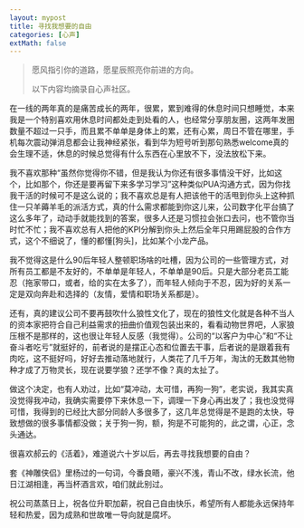 ```yaml
---
layout: mypost
title: 寻找我想要的自由
categories: [心声]
extMath: false
---
```


> 愿风指引你的道路，愿星辰照亮你前进的方向。
> 
> 以下内容均摘录自心声社区。


在一线的两年真的是痛苦成长的两年，很累，累到难得的休息时间只想睡觉，本来我是一个特别喜欢用休息时间都处走到处看的人，也经常分享朋友圈，这两年发圈数量不超过一只手，而且累不单单是身体上的累，还有心累，周日不管在哪里，手机每次震动弹消息都会让我神经紧张，看到华为短号听到那句熟悉welcome真的会生理不适，休息的时候总觉得有什么东西在心里放不下，没法放松下来。


我不喜欢那种“虽然你觉得你不错，但是我认为你还有很多事情没干好，比如这个，比如那个，你还是要再留下来多学习学习”这种类似PUA沟通方式，因为你找我干活的时候可不是这么说的；我不喜欢总是有人把该他干的活甩到你头上这种抓住一只羊薅羊毛的派活方式，真的什么需求都能到你这儿来，公司数字化平台搞了这么多年了，动动手就能找到的答案，很多人还是习惯拉会张口去问，也不管你当时忙不忙；我不喜欢总有人把他的KPI分解到你头上然后全年只用踢屁股的合作方式，这个不细说了，懂的都懂[狗头]，比如某个小龙产品。
 

我不觉得这是什么90后年轻人整顿职场啥的吐槽，因为公司的一些管理方式，对所有员工都是不友好的，不单单是年轻人，不单单是90后。只是大部分老员工能忍（拖家带口，或者，给的实在太多了），而年轻人倾向于不忍，因为好的关系一定是双向奔赴和选择的（友情，爱情和职场关系都是）。


还有，真的建议公司不要再鼓吹什么狼性文化了，现在的狼性文化就是各种不当人的资本家把符合自己利益需求的扭曲价值观包装出来的，看看动物世界吧，人家狼压根不是那样的，这也很让年轻人反感（我觉得）。公司的“以客户为中心”和“不让奋斗者吃亏”就挺好的，前者说的是摆正心态和位置去干事，后者说的是跟着我有肉吃，这不挺好吗，好好去推动落地就行，人类花了几千万年，淘汰的无数其他物种才成了万物灵长，现在说要学狼？还学不像？真的太扯了。

 
做这个决定，也有人劝过，比如“莫冲动，太可惜，再狗一狗”，老实说，我其实真没觉得我冲动，我确实需要停下来休息一下，调理一下身心再出发了；我也没觉得可惜，我得到的已经比大部分同龄人多很多了，这几年总觉得是不是跑的太快，导致想做的很多事情都没做；关于狗一狗，额，狗是不可能狗的，此之谓，心正，念头通达。


很喜欢郝云的《活着》，难道说六十岁以后，再去寻找我想要的自由？

 

套《神雕侠侣》里杨过的一句词，今番良晤，豪兴不浅，青山不改，绿水长流，他日江湖相逢，再当杯酒言欢，咱们就此别过。

 
祝公司蒸蒸日上，祝各位升职加薪，祝自己自由快乐，希望所有人都能永远保持年轻和热爱，因为成熟和世故唯一导向就是腐坏。
